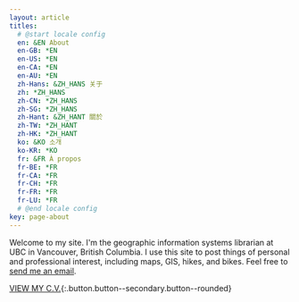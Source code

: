 ```yaml
---
layout: article
titles:
  # @start locale config
  en: &EN About
  en-GB: *EN
  en-US: *EN
  en-CA: *EN
  en-AU: *EN
  zh-Hans: &ZH_HANS 关于
  zh: *ZH_HANS
  zh-CN: *ZH_HANS
  zh-SG: *ZH_HANS
  zh-Hant: &ZH_HANT 關於
  zh-TW: *ZH_HANT
  zh-HK: *ZH_HANT
  ko: &KO 소개
  ko-KR: *KO
  fr: &FR À propos
  fr-BE: *FR
  fr-CA: *FR
  fr-CH: *FR
  fr-FR: *FR
  fr-LU: *FR
  # @end locale config
key: page-about
---
```


Welcome to my site. I'm the geographic information systems librarian at UBC
in Vancouver, British Columbia. I use this site to post things of personal
and professional interest, including maps, GIS, hikes, and bikes. Feel free
to <a href="https://mailhide.io/e/iqIxq"
onclick="mailhidepopup=window.open('https://mailhide.io/e/iqIxq','mailhidepopup','width=580,height=635'); return false;" > send me an email</a>.

[VIEW MY C.V.](/cv){:.button.button--secondary.button--rounded}

